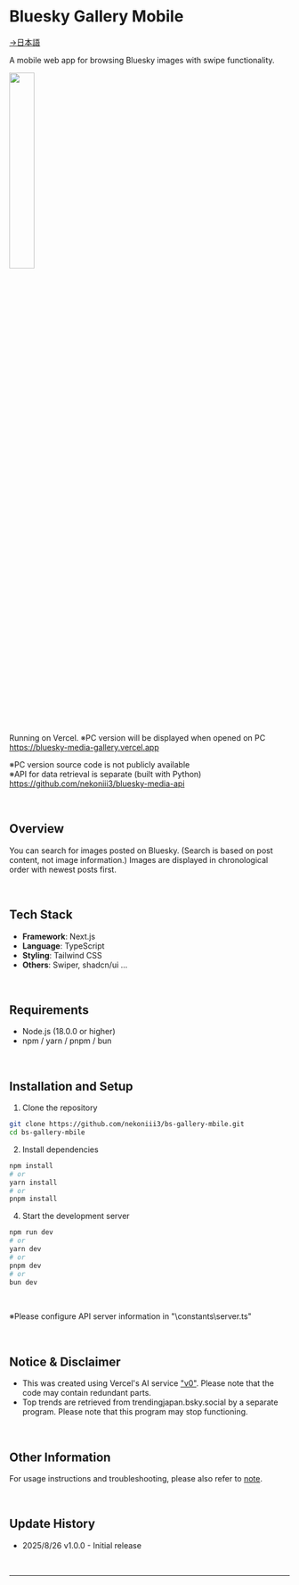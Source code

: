 # Bluesky Gallery Mobile

[→日本語](./docs/README_JP.md)

A mobile web app for browsing Bluesky images with swipe functionality.
<br>

<img src="./docs/sample.gif" width="30%">

<br>

Running on Vercel. ※PC version will be displayed when opened on PC<br>
https://bluesky-media-gallery.vercel.app



※PC version source code is not publicly available<br>
※API for data retrieval is separate (built with Python)<br>
https://github.com/nekoniii3/bluesky-media-api

<br>

## Overview

You can search for images posted on Bluesky. (Search is based on post content, not image information.) Images are displayed in chronological order with newest posts first.

<br>

## Tech Stack

- **Framework**: Next.js
- **Language**: TypeScript
- **Styling**: Tailwind CSS
- **Others**: Swiper, shadcn/ui ...

<br>

## Requirements

- Node.js (18.0.0 or higher)
- npm / yarn / pnpm / bun

<br>

## Installation and Setup

1. Clone the repository
```bash
git clone https://github.com/nekoniii3/bs-gallery-mbile.git
cd bs-gallery-mbile
```

2. Install dependencies
```bash
npm install
# or
yarn install
# or
pnpm install
```

4. Start the development server
```bash
npm run dev
# or
yarn dev
# or
pnpm dev
# or
bun dev
```

<br>

※Please configure API server information in "\constants\server.ts"

<br>

## Notice & Disclaimer
- This was created using Vercel's AI service ["v0"](https://v0.app). Please note that the code may contain redundant parts.
- Top trends are retrieved from trendingjapan.bsky.social by a separate program. Please note that this program may stop functioning.

<br>

## Other Information

For usage instructions and troubleshooting, please also refer to [note](https://note.com/nekoniii3/n/n1c337bec8e61).

<br>

## Update History

- 2025/8/26  v1.0.0 - Initial release

<br>

---